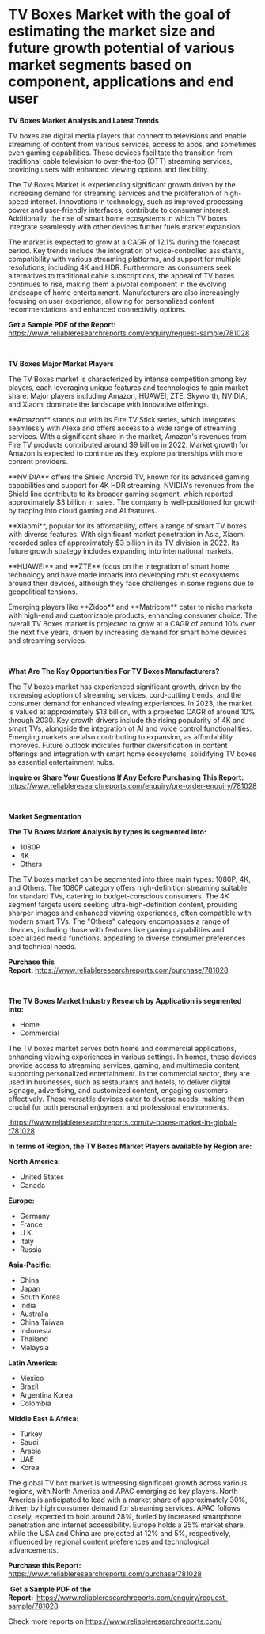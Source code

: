 <p><h1>TV Boxes Market with the goal of estimating the market size and future growth potential of various market segments based on component, applications and end user</h1></p><p><strong>TV Boxes Market Analysis and Latest Trends</strong></p>
<p><p>TV boxes are digital media players that connect to televisions and enable streaming of content from various services, access to apps, and sometimes even gaming capabilities. These devices facilitate the transition from traditional cable television to over-the-top (OTT) streaming services, providing users with enhanced viewing options and flexibility.</p><p>The TV Boxes Market is experiencing significant growth driven by the increasing demand for streaming services and the proliferation of high-speed internet. Innovations in technology, such as improved processing power and user-friendly interfaces, contribute to consumer interest. Additionally, the rise of smart home ecosystems in which TV boxes integrate seamlessly with other devices further fuels market expansion.</p><p>The market is expected to grow at a CAGR of 12.1% during the forecast period. Key trends include the integration of voice-controlled assistants, compatibility with various streaming platforms, and support for multiple resolutions, including 4K and HDR. Furthermore, as consumers seek alternatives to traditional cable subscriptions, the appeal of TV boxes continues to rise, making them a pivotal component in the evolving landscape of home entertainment. Manufacturers are also increasingly focusing on user experience, allowing for personalized content recommendations and enhanced connectivity options.</p></p>
<p><strong>Get a Sample PDF of the Report:&nbsp;</strong> <a href="https://www.reliableresearchreports.com/enquiry/request-sample/781028?utm_campaign=3020&utm_medium=2&utm_source=Github&utm_content=ia&utm_term=26032025&utm_id=tv-boxes">https://www.reliableresearchreports.com/enquiry/request-sample/781028</a></p>
<p>&nbsp;</p>
<p><strong>TV Boxes Major Market Players</strong></p>
<p><p>The TV Boxes market is characterized by intense competition among key players, each leveraging unique features and technologies to gain market share. Major players including Amazon, HUAWEI, ZTE, Skyworth, NVIDIA, and Xiaomi dominate the landscape with innovative offerings.</p><p>**Amazon** stands out with its Fire TV Stick series, which integrates seamlessly with Alexa and offers access to a wide range of streaming services. With a significant share in the market, Amazon's revenues from Fire TV products contributed around $9 billion in 2022. Market growth for Amazon is expected to continue as they explore partnerships with more content providers.</p><p>**NVIDIA** offers the Shield Android TV, known for its advanced gaming capabilities and support for 4K HDR streaming. NVIDIA's revenues from the Shield line contribute to its broader gaming segment, which reported approximately $3 billion in sales. The company is well-positioned for growth by tapping into cloud gaming and AI features.</p><p>**Xiaomi**, popular for its affordability, offers a range of smart TV boxes with diverse features. With significant market penetration in Asia, Xiaomi recorded sales of approximately $3 billion in its TV division in 2022. Its future growth strategy includes expanding into international markets.</p><p>**HUAWEI** and **ZTE** focus on the integration of smart home technology and have made inroads into developing robust ecosystems around their devices, although they face challenges in some regions due to geopolitical tensions. </p><p>Emerging players like **Zidoo** and **Matricom** cater to niche markets with high-end and customizable products, enhancing consumer choice. The overall TV Boxes market is projected to grow at a CAGR of around 10% over the next five years, driven by increasing demand for smart home devices and streaming services.</p></p>
<p>&nbsp;</p>
<p><strong>What Are The Key Opportunities For TV Boxes Manufacturers?</strong></p>
<p><p>The TV boxes market has experienced significant growth, driven by the increasing adoption of streaming services, cord-cutting trends, and the consumer demand for enhanced viewing experiences. In 2023, the market is valued at approximately $13 billion, with a projected CAGR of around 10% through 2030. Key growth drivers include the rising popularity of 4K and smart TVs, alongside the integration of AI and voice control functionalities. Emerging markets are also contributing to expansion, as affordability improves. Future outlook indicates further diversification in content offerings and integration with smart home ecosystems, solidifying TV boxes as essential entertainment hubs.</p></p>
<p><strong>Inquire or Share Your Questions If Any Before Purchasing This Report:</strong> <a href="https://www.reliableresearchreports.com/enquiry/pre-order-enquiry/781028?utm_campaign=3020&utm_medium=2&utm_source=Github&utm_content=ia&utm_term=26032025&utm_id=tv-boxes">https://www.reliableresearchreports.com/enquiry/pre-order-enquiry/781028</a></p>
<p>&nbsp;</p>
<p><strong>Market Segmentation</strong></p>
<p><strong>The TV Boxes Market Analysis by types is segmented into:</strong></p>
<p><ul><li>1080P</li><li>4K</li><li>Others</li></ul></p>
<p><p>The TV boxes market can be segmented into three main types: 1080P, 4K, and Others. The 1080P category offers high-definition streaming suitable for standard TVs, catering to budget-conscious consumers. The 4K segment targets users seeking ultra-high-definition content, providing sharper images and enhanced viewing experiences, often compatible with modern smart TVs. The "Others" category encompasses a range of devices, including those with features like gaming capabilities and specialized media functions, appealing to diverse consumer preferences and technical needs.</p></p>
<p><strong>Purchase this Report:&nbsp;</strong><a href="https://www.reliableresearchreports.com/purchase/781028?utm_campaign=3020&utm_medium=2&utm_source=Github&utm_content=ia&utm_term=26032025&utm_id=tv-boxes">https://www.reliableresearchreports.com/purchase/781028</a></p>
<p>&nbsp;</p>
<p><strong>The TV Boxes Market Industry Research by Application is segmented into:</strong></p>
<p><ul><li>Home</li><li>Commercial</li></ul></p>
<p><p>The TV boxes market serves both home and commercial applications, enhancing viewing experiences in various settings. In homes, these devices provide access to streaming services, gaming, and multimedia content, supporting personalized entertainment. In the commercial sector, they are used in businesses, such as restaurants and hotels, to deliver digital signage, advertising, and customized content, engaging customers effectively. These versatile devices cater to diverse needs, making them crucial for both personal enjoyment and professional environments.</p></p>
<p><a href="https://www.reliableresearchreports.com/tv-boxes-market-in-global-r781028?utm_campaign=3020&utm_medium=2&utm_source=Github&utm_content=ia&utm_term=26032025&utm_id=tv-boxes">&nbsp;https://www.reliableresearchreports.com/tv-boxes-market-in-global-r781028</a></p>
<p><strong>In terms of Region, the TV Boxes Market Players available by Region are:</strong></p>
<p>
    <p> <strong> North America: </strong>
        <ul>
            <li>United States</li>
            <li>Canada</li>
        </ul>
        </p> 
    <p> <strong> Europe: </strong>
        <ul>
            <li>Germany</li>
            <li>France</li>
            <li>U.K.</li>
            <li>Italy</li>
            <li>Russia</li>
        </ul>
        </p> 
    <p> <strong> Asia-Pacific: </strong>
        <ul>
            <li>China</li>
            <li>Japan</li>
            <li>South Korea</li>
            <li>India</li>
            <li>Australia</li>
            <li>China Taiwan</li>
            <li>Indonesia</li>
            <li>Thailand</li>
            <li>Malaysia</li>
        </ul>
        </p> 
    <p> <strong> Latin America: </strong>
        <ul>
            <li>Mexico</li>
            <li>Brazil</li>
            <li>Argentina Korea</li>
            <li>Colombia</li>
        </ul>
        </p> 
    <p> <strong> Middle East & Africa: </strong>
        <ul>
            <li>Turkey</li>
            <li>Saudi</li>
            <li>Arabia</li>
            <li>UAE</li>
            <li>Korea</li>
        </ul>
    </p>
    </p>
<p><p>The global TV box market is witnessing significant growth across various regions, with North America and APAC emerging as key players. North America is anticipated to lead with a market share of approximately 30%, driven by high consumer demand for streaming services. APAC follows closely, expected to hold around 28%, fueled by increased smartphone penetration and internet accessibility. Europe holds a 25% market share, while the USA and China are projected at 12% and 5%, respectively, influenced by regional content preferences and technological advancements.</p></p>
<p><strong>Purchase this Report: </strong><a href="https://www.reliableresearchreports.com/purchase/781028?utm_campaign=3020&utm_medium=2&utm_source=Github&utm_content=ia&utm_term=26032025&utm_id=tv-boxes">https://www.reliableresearchreports.com/purchase/781028</a></p>
<p>&nbsp;<strong>Get a Sample PDF of the Report:&nbsp;&nbsp;</strong><a href="https://www.reliableresearchreports.com/enquiry/request-sample/781028?utm_campaign=3020&utm_medium=2&utm_source=Github&utm_content=ia&utm_term=26032025&utm_id=tv-boxes">https://www.reliableresearchreports.com/enquiry/request-sample/781028</a></p>
<p><strong></strong></p>
<p>Check more reports on <a href="https://www.reliableresearchreports.com/?utm_campaign=3020&utm_medium=2&utm_source=Github&utm_content=ia&utm_term=26032025&utm_id=tv-boxes">https://www.reliableresearchreports.com/</a></p>